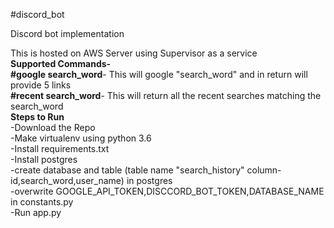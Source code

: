 #discord_bot

Discord bot implementation    

This is hosted on AWS Server using Supervisor as a service  
**Supported Commands-**  
**#google search_word**- This will google "search_word" and in return will provide 5 links  
**#recent search_word**- This will return all the recent searches matching the search_word  
**Steps to Run**    
-Download the Repo  
-Make virtualenv using python 3.6  
-Install requirements.txt  
-Install postgres  
-create database and table (table name "search_history" column- id,search_word,user_name) in postgres  
-overwrite GOOGLE_API_TOKEN,DISCCORD_BOT_TOKEN,DATABASE_NAME in constants.py  
-Run app.py  

